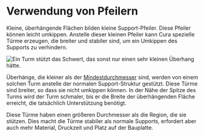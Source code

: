 Verwendung von Pfeilern
====
Kleine, überhängende Flächen bilden kleine Support-Pfeiler. Diese Pfeiler können leicht umkippen. Anstelle dieser kleinen Pfeiler kann Cura spezielle Türme erzeugen, die breiter und stabiler sind, um ein Umkippen des Supports zu verhindern.

![Ein Turm stützt das Schwert, das sonst nur einen sehr kleinen Überhang hätte.](../../../articles/images/support_use_towers.svg)

Überhänge, die kleiner als der [Mindestdurchmesser](support_minimal_diameter.md) sind, werden von einem solchen Turm anstelle der normalen Support-Struktur gestützt. Diese Türme sind breiter, so dass sie nicht umkippen können. In der Nähe der Spitze des Turms wird der Turm schmaler, bis er die Breite der überhängenden Fläche erreicht, die tatsächlich Unterstützung benötigt.

Diese Türme haben einen größeren Durchmesser als die Region, die sie stützen. Dies macht die Türme stabiler als normale Supports, erfordert aber auch mehr Material, Druckzeit und Platz auf der Bauplatte.